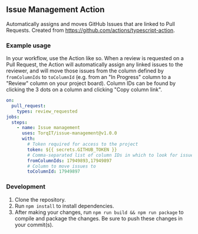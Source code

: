 ## Issue Management Action

Automatically assigns and moves GitHub Issues that are linked to Pull Requests. Created from https://github.com/actions/typescript-action.

### Example usage

In your workflow, use the Action like so. When a review is requested on a Pull Request, the Action will automatically assign any linked issues to the reviewer, and will move those issues from the column defined by `fromColumnIds` to `toColumnId` (e.g. from an "In Progress" column to a "Review" column on your project board). Column IDs can be found by clicking the 3 dots on a column and clicking "Copy column link".

```yaml
on:
  pull_request:
    types: review_requested
jobs:
  steps:
    - name: Issue management
      uses: TorqIT/issue-management@v1.0.0
      with:
        # Token required for access to the project
        token: ${{ secrets.GITHUB_TOKEN }}
        # Comma-separated list of column IDs in which to look for issues
        fromColumnIds: 17949893,17949897
        # Column to move issues to
        toColumnId: 17949897
```

### Development

1. Clone the repository.
2. Run `npm install` to install dependencies.
3. After making your changes, run `npm run build && npm run package` to compile and package the changes. Be sure to push these changes in your commit(s).
